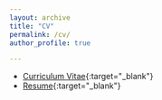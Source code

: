 ```yaml
---
layout: archive
title: "CV"
permalink: /cv/
author_profile: true

---
```

* [Curriculum Vitae](https://github.com/vishwa27yvs/vishwa27yvs.github.io/blob/master/files/Vishwa_Shah%20_Resume.pdf){:target="_blank"}
* [Resume](https://github.com/vishwa27yvs/vishwa27yvs.github.io/blob/master/files/Vishwa_Shah%20_Resume.pdf){:target="_blank"}
